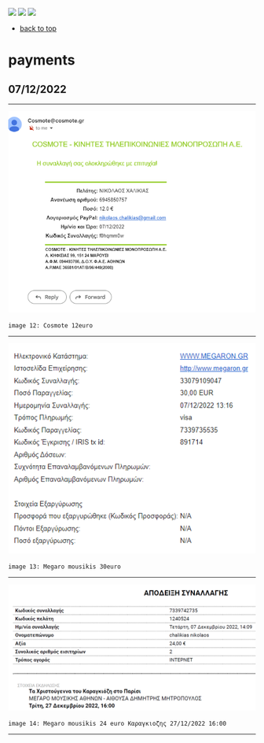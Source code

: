 [![](https://img.shields.io/badge/organization-nikoschalikias-blue.svg)](https://github.com/nikoschalikias) 
[![](https://img.shields.io/badge/remote-athens--DEC22--JAN233-green.svg)](https://github.com/nikoschalikias/athens-DEC22-JAN233) 
[![](https://img.shields.io/badge/local-F:\prj\travel\athens--DEC22--JAN233-orange.svg)]() 



* [back to top](README.md)

# payments


## 07/12/2022 

----

<p align="center">
<img
src="img/12.PNG"
width = 600
/>
</p>

`image 12: Cosmote 12euro `

----

<p align="center">
<img
src="img/13.PNG"
width = 600
/>
</p>

`image 13: Megaro mousikis 30euro `

----

<p align="center">
<img
src="img/14.PNG"
width = 600
/>
</p>

`image 14: Megaro mousikis 24 euro Καραγκιοζης 27/12/2022 16:00 `

----